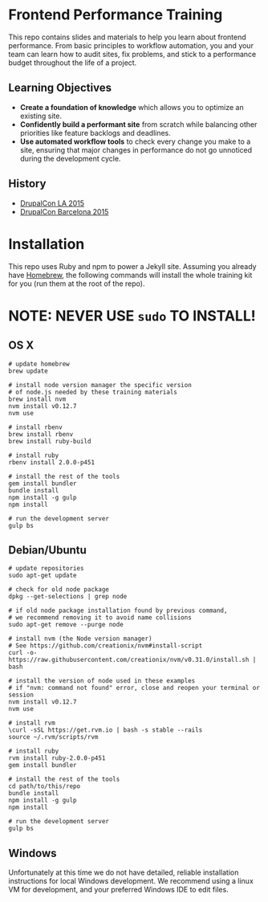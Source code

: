 # Frontend Performance Training

This repo contains slides and materials to help you learn about frontend performance. From basic principles to workflow automation, you and your team can learn how to audit sites, fix problems, and stick to a performance budget throughout the life of a project.

## Learning Objectives

- **Create a foundation of knowledge** which allows you to optimize an existing site.
- **Confidently build a performant site** from scratch while balancing other priorities like feature backlogs and deadlines.
- **Use automated workflow tools** to check every change you make to a site, ensuring that major changes in performance do not go unnoticed during the development cycle.

## History

* [DrupalCon LA 2015](https://events.drupal.org/losangeles2015/training/frontend-performance-training)
* [DrupalCon Barcelona 2015](https://events.drupal.org/barcelona2015/training/frontend-performance-training)

# Installation

This repo uses Ruby and npm to power a Jekyll site. Assuming you already have [Homebrew](http://brew.sh/), the following commands will install the whole training kit for you (run them at the root of the repo).

# NOTE: NEVER USE `sudo` TO INSTALL!

## OS X

```
# update homebrew
brew update

# install node version manager the specific version
# of node.js needed by these training materials
brew install nvm
nvm install v0.12.7
nvm use

# install rbenv
brew install rbenv
brew install ruby-build

# install ruby
rbenv install 2.0.0-p451

# install the rest of the tools
gem install bundler
bundle install
npm install -g gulp
npm install

# run the development server
gulp bs
```

## Debian/Ubuntu

```
# update repositories
sudo apt-get update

# check for old node package
dpkg --get-selections | grep node

# if old node package installation found by previous command,
# we recommend removing it to avoid name collisions
sudo apt-get remove --purge node

# install nvm (the Node version manager)
# See https://github.com/creationix/nvm#install-script
curl -o- https://raw.githubusercontent.com/creationix/nvm/v0.31.0/install.sh | bash

# install the version of node used in these examples
# if "nvm: command not found" error, close and reopen your terminal or session
nvm install v0.12.7
nvm use

# install rvm
\curl -sSL https://get.rvm.io | bash -s stable --rails
source ~/.rvm/scripts/rvm

# install ruby
rvm install ruby-2.0.0-p451
gem install bundler

# install the rest of the tools
cd path/to/this/repo
bundle install
npm install -g gulp
npm install

# run the development server
gulp bs
```

## Windows

Unfortunately at this time we do not have detailed, reliable installation instructions for local Windows development. We recommend using a linux VM for development, and your preferred Windows IDE to edit files.
